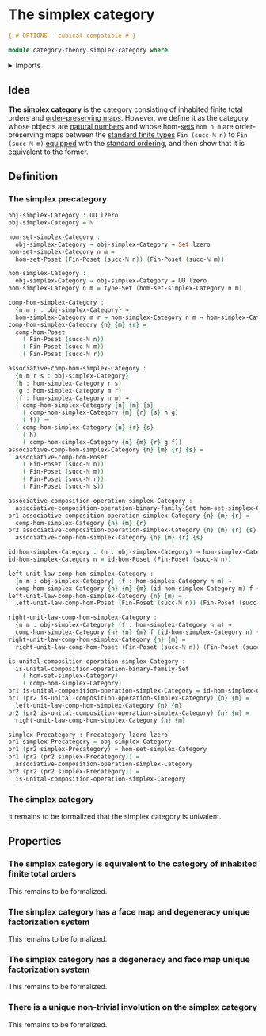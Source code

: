 # The simplex category

```agda
{-# OPTIONS --cubical-compatible #-}

module category-theory.simplex-category where
```

<details><summary>Imports</summary>

```agda
open import category-theory.composition-operations-on-binary-families-of-sets
open import category-theory.precategories

open import elementary-number-theory.inequality-standard-finite-types
open import elementary-number-theory.natural-numbers

open import foundation.dependent-pair-types
open import foundation.identity-types
open import foundation.sets
open import foundation.universe-levels

open import order-theory.order-preserving-maps-posets
```

</details>

## Idea

**The simplex category** is the category consisting of inhabited finite total
orders and
[order-preserving maps](order-theory.order-preserving-maps-posets.md). However,
we define it as the category whose objects are
[natural numbers](elementary-number-theory.natural-numbers.md) and whose
hom-[sets](foundation-core.sets.md) `hom n m` are order-preserving maps between
the [standard finite types](univalent-combinatorics.standard-finite-types.md)
`Fin (succ-ℕ n)` to `Fin (succ-ℕ m)` [equipped](foundation.structure.md) with
the
[standard ordering](elementary-number-theory.inequality-standard-finite-types.md),
and then show that it is
[equivalent](category-theory.equivalences-of-precategories.md) to the former.

## Definition

### The simplex precategory

```agda
obj-simplex-Category : UU lzero
obj-simplex-Category = ℕ

hom-set-simplex-Category :
  obj-simplex-Category → obj-simplex-Category → Set lzero
hom-set-simplex-Category n m =
  hom-set-Poset (Fin-Poset (succ-ℕ n)) (Fin-Poset (succ-ℕ m))

hom-simplex-Category :
  obj-simplex-Category → obj-simplex-Category → UU lzero
hom-simplex-Category n m = type-Set (hom-set-simplex-Category n m)

comp-hom-simplex-Category :
  {n m r : obj-simplex-Category} →
  hom-simplex-Category m r → hom-simplex-Category n m → hom-simplex-Category n r
comp-hom-simplex-Category {n} {m} {r} =
  comp-hom-Poset
    ( Fin-Poset (succ-ℕ n))
    ( Fin-Poset (succ-ℕ m))
    ( Fin-Poset (succ-ℕ r))

associative-comp-hom-simplex-Category :
  {n m r s : obj-simplex-Category}
  (h : hom-simplex-Category r s)
  (g : hom-simplex-Category m r)
  (f : hom-simplex-Category n m) →
  ( comp-hom-simplex-Category {n} {m} {s}
    ( comp-hom-simplex-Category {m} {r} {s} h g)
    ( f)) ＝
  ( comp-hom-simplex-Category {n} {r} {s}
    ( h)
    ( comp-hom-simplex-Category {n} {m} {r} g f))
associative-comp-hom-simplex-Category {n} {m} {r} {s} =
  associative-comp-hom-Poset
    ( Fin-Poset (succ-ℕ n))
    ( Fin-Poset (succ-ℕ m))
    ( Fin-Poset (succ-ℕ r))
    ( Fin-Poset (succ-ℕ s))

associative-composition-operation-simplex-Category :
  associative-composition-operation-binary-family-Set hom-set-simplex-Category
pr1 associative-composition-operation-simplex-Category {n} {m} {r} =
  comp-hom-simplex-Category {n} {m} {r}
pr2 associative-composition-operation-simplex-Category {n} {m} {r} {s} =
  associative-comp-hom-simplex-Category {n} {m} {r} {s}

id-hom-simplex-Category : (n : obj-simplex-Category) → hom-simplex-Category n n
id-hom-simplex-Category n = id-hom-Poset (Fin-Poset (succ-ℕ n))

left-unit-law-comp-hom-simplex-Category :
  {n m : obj-simplex-Category} (f : hom-simplex-Category n m) →
  comp-hom-simplex-Category {n} {m} {m} (id-hom-simplex-Category m) f ＝ f
left-unit-law-comp-hom-simplex-Category {n} {m} =
  left-unit-law-comp-hom-Poset (Fin-Poset (succ-ℕ n)) (Fin-Poset (succ-ℕ m))

right-unit-law-comp-hom-simplex-Category :
  {n m : obj-simplex-Category} (f : hom-simplex-Category n m) →
  comp-hom-simplex-Category {n} {n} {m} f (id-hom-simplex-Category n) ＝ f
right-unit-law-comp-hom-simplex-Category {n} {m} =
  right-unit-law-comp-hom-Poset (Fin-Poset (succ-ℕ n)) (Fin-Poset (succ-ℕ m))

is-unital-composition-operation-simplex-Category :
  is-unital-composition-operation-binary-family-Set
    ( hom-set-simplex-Category)
    ( comp-hom-simplex-Category)
pr1 is-unital-composition-operation-simplex-Category = id-hom-simplex-Category
pr1 (pr2 is-unital-composition-operation-simplex-Category) {n} {m} =
  left-unit-law-comp-hom-simplex-Category {n} {m}
pr2 (pr2 is-unital-composition-operation-simplex-Category) {n} {m} =
  right-unit-law-comp-hom-simplex-Category {n} {m}

simplex-Precategory : Precategory lzero lzero
pr1 simplex-Precategory = obj-simplex-Category
pr1 (pr2 simplex-Precategory) = hom-set-simplex-Category
pr1 (pr2 (pr2 simplex-Precategory)) =
  associative-composition-operation-simplex-Category
pr2 (pr2 (pr2 simplex-Precategory)) =
  is-unital-composition-operation-simplex-Category
```

### The simplex category

It remains to be formalized that the simplex category is univalent.

## Properties

### The simplex category is equivalent to the category of inhabited finite total orders

This remains to be formalized.

### The simplex category has a face map and degeneracy unique factorization system

This remains to be formalized.

### The simplex category has a degeneracy and face map unique factorization system

This remains to be formalized.

### There is a unique non-trivial involution on the simplex category

This remains to be formalized.
